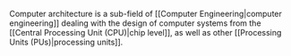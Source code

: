 Computer architecture is a sub-field of [[Computer Engineering|computer engineering]] dealing with the design of computer systems from the [[Central Processing Unit (CPU)|chip level]], as well as other [[Processing Units (PUs)|processing units]].
